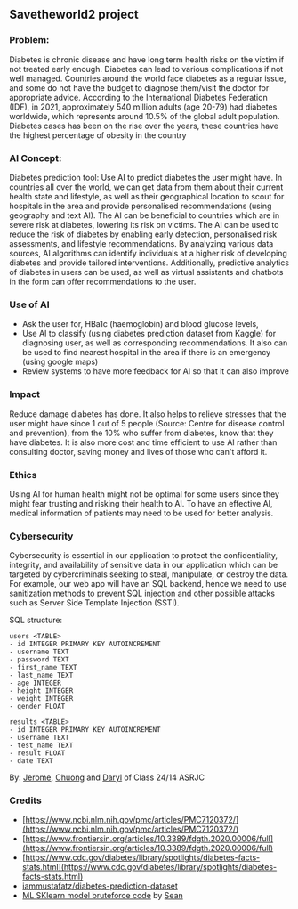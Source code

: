 ## Savetheworld2 project

### Problem:
Diabetes is chronic disease and have long term health risks on the victim if not treated early enough. Diabetes can lead to various complications if not well managed. Countries around the world face diabetes as a regular issue, and some do not have the budget to diagnose them/visit the doctor for appropriate advice. According to the International Diabetes Federation (IDF), in 2021, approximately 540 million adults (age 20-79) had diabetes worldwide, which represents around 10.5% of the global adult population. Diabetes cases has been on the rise over the years, these countries have the highest percentage of obesity in the country


### AI Concept:
Diabetes prediction tool: Use AI to predict diabetes the user might have. In countries all over the world, we can get data from them about their current health state and lifestyle, as well as their geographical location to scout for hospitals in the area and provide personalised recommendations (using geography and text AI). The AI can be beneficial to countries which are in severe risk at diabetes, lowering its risk on victims. The AI can be used to reduce the risk of diabetes by enabling early detection, personalised risk assessments, and lifestyle recommendations. By analyzing various data sources, AI algorithms can identify individuals at a higher risk of developing diabetes and provide tailored interventions. Additionally, predictive analytics of diabetes in users can be used, as well as virtual assistants and chatbots in the form can offer recommendations to the user.


### Use of AI
- Ask the user for, HBa1c (haemoglobin) and blood glucose levels,
- Use AI to classify (using diabetes prediction dataset from Kaggle) for diagnosing user, as well as corresponding recommendations. It also can be used to find nearest hospital in the area if there is an emergency (using google maps)
- Review systems to have more feedback for AI so that it can also improve


### Impact
Reduce damage diabetes has done. It also helps to relieve stresses that the user might have since 1 out of 5 people (Source: Centre for disease control and prevention), from the 10% who suffer from diabetes, know that they have diabetes. It is also more cost and time efficient to use AI rather than consulting doctor, saving money and lives of those who can't afford it.


### Ethics
Using AI for human health might not be optimal for some users since they might fear trusting and risking their health to AI. To have an effective AI, medical information of patients may need to be used for better analysis.

### Cybersecurity
Cybersecurity is essential in our application to protect the confidentiality, integrity, and availability of sensitive data in our application which can be targeted by cybercriminals seeking to steal, manipulate, or destroy the data. For example, our web app will have an SQL backend, hence we need to use sanitization methods to prevent SQL injection and other possible attacks such as Server Side Template Injection (SSTI).

SQL structure:
```
users <TABLE>
- id INTEGER PRIMARY KEY AUTOINCREMENT
- username TEXT
- password TEXT
- first_name TEXT
- last_name TEXT
- age INTEGER
- height INTEGER
- weight INTEGER
- gender FLOAT

results <TABLE>
- id INTEGER PRIMARY KEY AUTOINCREMENT
- username TEXT
- test_name TEXT
- result FLOAT
- date TEXT
```

By: [Jerome](https://github.com/jeromepalayoor), [Chuong](https://github.com/hollowcrust) and [Daryl](https://github.com/cutekittens123) of Class 24/14 ASRJC

### Credits
- [https://www.ncbi.nlm.nih.gov/pmc/articles/PMC7120372/](https://www.ncbi.nlm.nih.gov/pmc/articles/PMC7120372/)
- [https://www.frontiersin.org/articles/10.3389/fdgth.2020.00006/full](https://www.frontiersin.org/articles/10.3389/fdgth.2020.00006/full)
- [https://www.cdc.gov/diabetes/library/spotlights/diabetes-facts-stats.html](https://www.cdc.gov/diabetes/library/spotlights/diabetes-facts-stats.html)
- [iammustafatz/diabetes-prediction-dataset](https://www.kaggle.com/datasets/iammustafatz/diabetes-prediction-dataset)
- [ML SKlearn model bruteforce code](https://github.com/beanbeah/ML/blob/main/sklearn-ml-bruteforce.py) by [Sean](https://github.com/beanbeah)